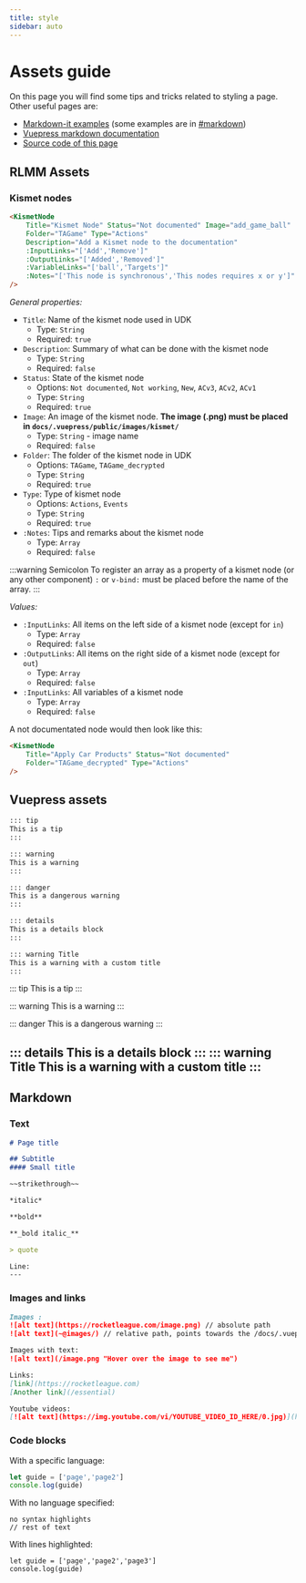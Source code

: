```yaml
---
title: style
sidebar: auto
---
```

# Assets guide

On this page you will find some tips and tricks related to styling a page. Other useful pages are:

- [Markdown-it examples](https://markdown-it.github.io/) (some examples are in [#markdown](assets.html#markdown))
- [Vuepress markdown documentation](https://vuepress.vuejs.org/guide/markdown.html) 
- [Source code of this page](https://github.com/RocketLeagueMapmaking/RL-docs/blob/master/docs/assets.md)

## RLMM Assets

### Kismet nodes

```md
<KismetNode 
    Title="Kismet Node" Status="Not documented" Image="add_game_ball"
    Folder="TAGame" Type="Actions"
    Description="Add a Kismet node to the documentation" 
    :InputLinks="['Add','Remove']"
    :OutputLinks="['Added','Removed']"
    :VariableLinks="['ball','Targets']"
    :Notes="['This node is synchronous','This nodes requires x or y']"
/>
```

<KismetNode
    Title="Kismet Node" Status="Not documented" Image="add_game_ball"
    Folder="TAGame" Type="Actions"
    Description="Add a Kismet node to the documentation" 
    :InputLinks="['Add','Remove']"
    :OutputLinks="['Added','Removed']"
    :VariableLinks="['ball','Targets']"
    :Notes="['This node is synchronous','This nodes requires x or y']"
/>

*General properties:*

* `Title`: Name of the kismet node used in UDK 
    * Type: `String`
    * Required: `true`
* `Description`: Summary of what can be done with the kismet node 
    * Type: `String`
    * Required: `false`
* `Status`: State of the kismet node
    * Options: `Not documented`, `Not working`, `New`, `ACv3`, `ACv2`, `ACv1`
    * Type: `String`
    * Required: `true`
* `Image`: An image of the kismet node. **The image (.png) must be placed in `docs/.vuepress/public/images/kismet/`**
    * Type: `String` - image name
    * Required: `false`
* `Folder`: The folder of the kismet node in UDK
    * Options: `TAGame`, `TAGame_decrypted`
    * Type: `String`
    * Required: `true`
* `Type`: Type of kismet node
    * Options: `Actions`, `Events`
    * Type: `String`
    * Required: `true`    
* `:Notes`: Tips and remarks about the kismet node
    * Type: `Array`
    * Required: `false`

:::warning Semicolon
To register an array as a property of a kismet node (or any other component) `:` or `v-bind:` must be placed before the name of the array.
:::

*Values:*

* `:InputLinks`: All items on the left side of a kismet node (except for `in`)
    * Type: `Array`
    * Required: `false`
* `:OutputLinks`: All items on the right side of a kismet node (except for `out`)
    * Type: `Array`
    * Required: `false`
* `:InputLinks`: All variables of a kismet node
    * Type: `Array`
    * Required: `false`

A not documentated node would then look like this:

```md
<KismetNode 
    Title="Apply Car Products" Status="Not documented" 
    Folder="TAGame_decrypted" Type="Actions" 
/>
```

## Vuepress assets

```md
::: tip
This is a tip
:::

::: warning
This is a warning
:::

::: danger
This is a dangerous warning
:::

::: details
This is a details block
:::

::: warning Title
This is a warning with a custom title
:::
````

::: tip
This is a tip
:::

::: warning
This is a warning
:::

::: danger
This is a dangerous warning
:::

::: details
This is a details block
:::
::: warning Title
This is a warning with a custom title
:::
---

## Markdown

### Text

```md
# Page title

## Subtitle
#### Small title
```

```md
~~strikethrough~~

*italic*

**bold**

**_bold italic_**

> quote

Line:
---

```

### Images and links

```md
Images :
![alt text](https://rocketleague.com/image.png) // absolute path
![alt text](~@images/) // relative path, points towards the /docs/.vuepress/public/images/ folder

Images with text:
![alt text](/image.png "Hover over the image to see me")

Links:
[link](https://rocketleague.com)
[Another link](/essential)

Youtube videos:
[![alt text](https://img.youtube.com/vi/YOUTUBE_VIDEO_ID_HERE/0.jpg)](https://www.youtube.com/watch?v=YOUTUBE_VIDEO_ID_HERE)
```

### Code blocks

With a specific language:

```javascript
let guide = ['page','page2']
console.log(guide)
```

With no language specified:

```
no syntax highlights
// rest of text
```

With lines highlighted:

```javascript{1}
let guide = ['page','page2','page3']
console.log(guide)
```
